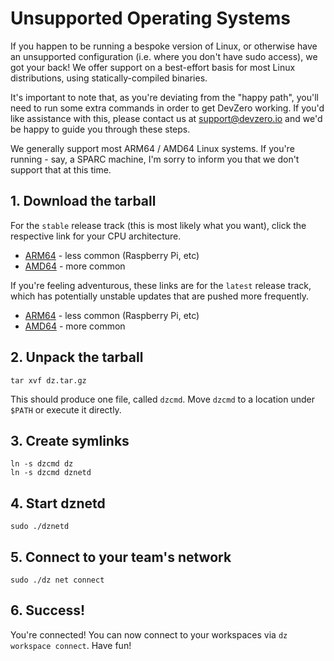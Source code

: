 # Unsupported Operating Systems

If you happen to be running a bespoke version of Linux, or otherwise have an unsupported configuration (i.e. where you don't have sudo access), we got your back! We offer support on a best-effort basis for most Linux distributions, using statically-compiled binaries.

It's important to note that, as you're deviating from the "happy path", you'll need to run some extra commands in order to get DevZero working. If you'd like assistance with this, please contact us at support@devzero.io and we'd be happy to guide you through these steps.

We generally support most ARM64 / AMD64 Linux systems. If you're running - say, a SPARC machine, I'm sorry to inform you that we don't support that at this time.

## 1. Download the tarball

For the `stable` release track (this is most likely what you want), click the respective link for your CPU architecture.

* [ARM64](https://get.devzero.io/stable/linux-arm64/dz.tar.gz) - less common (Raspberry Pi, etc)
* [AMD64](https://get.devzero.io/stable/linux-amd64/dz.tar.gz) - more common 

If you're feeling adventurous, these links are for the `latest` release track, which has potentially unstable updates that are pushed more frequently.

* [ARM64](https://get.devzero.io/latest/linux-arm64/dz.tar.gz) - less common (Raspberry Pi, etc)
* [AMD64](https://get.devzero.io/latest/linux-amd64/dz.tar.gz) - more common

## 2. Unpack the tarball

```
tar xvf dz.tar.gz
```
This should produce one file, called `dzcmd`. Move `dzcmd` to a location under `$PATH` or execute it directly.

## 3. Create symlinks

```
ln -s dzcmd dz
ln -s dzcmd dznetd
```

## 4. Start dznetd

```
sudo ./dznetd
```

## 5. Connect to your team's network

```
sudo ./dz net connect
```
## 6. Success!

You're connected! You can now connect to your workspaces via `dz workspace connect`. Have fun!

